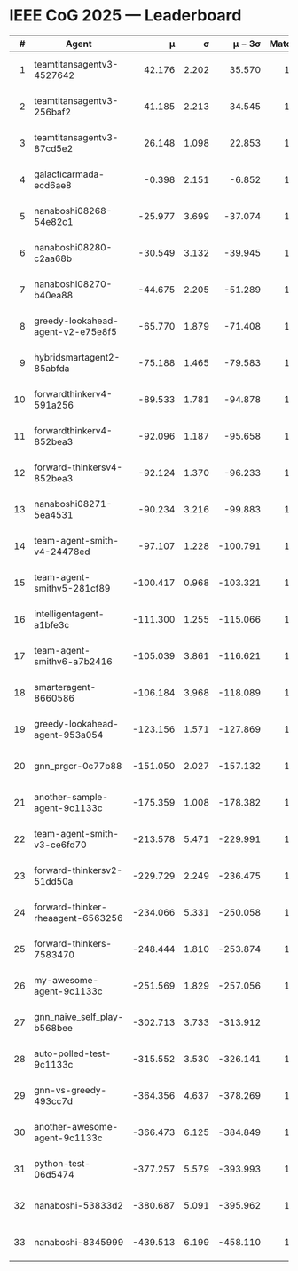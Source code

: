 # IEEE CoG 2025 — Leaderboard

| # | Agent | μ | σ | μ − 3σ | Matches | Updated |
|---:|---|---:|---:|---:|---:|---|
| 1 | teamtitansagentv3-4527642 | 42.176 | 2.202 | 35.570 | 1300 | 2025-09-01 07:00 |
| 2 | teamtitansagentv3-256baf2 | 41.185 | 2.213 | 34.545 | 1698 | 2025-09-01 07:00 |
| 3 | teamtitansagentv3-87cd5e2 | 26.148 | 1.098 | 22.853 | 1538 | 2025-09-01 07:00 |
| 4 | galacticarmada-ecd6ae8 | -0.398 | 2.151 | -6.852 | 1420 | 2025-09-01 07:00 |
| 5 | nanaboshi08268-54e82c1 | -25.977 | 3.699 | -37.074 | 1680 | 2025-09-01 07:00 |
| 6 | nanaboshi08280-c2aa68b | -30.549 | 3.132 | -39.945 | 1540 | 2025-09-01 07:00 |
| 7 | nanaboshi08270-b40ea88 | -44.675 | 2.205 | -51.289 | 1420 | 2025-09-01 07:00 |
| 8 | greedy-lookahead-agent-v2-e75e8f5 | -65.770 | 1.879 | -71.408 | 1750 | 2025-09-01 07:00 |
| 9 | hybridsmartagent2-85abfda | -75.188 | 1.465 | -79.583 | 1216 | 2025-09-01 07:00 |
| 10 | forwardthinkerv4-591a256 | -89.533 | 1.781 | -94.878 | 1240 | 2025-09-01 07:00 |
| 11 | forwardthinkerv4-852bea3 | -92.096 | 1.187 | -95.658 | 1355 | 2025-09-01 07:00 |
| 12 | forward-thinkersv4-852bea3 | -92.124 | 1.370 | -96.233 | 1023 | 2025-09-01 07:00 |
| 13 | nanaboshi08271-5ea4531 | -90.234 | 3.216 | -99.883 | 1320 | 2025-09-01 07:00 |
| 14 | team-agent-smith-v4-24478ed | -97.107 | 1.228 | -100.791 | 1240 | 2025-09-01 07:00 |
| 15 | team-agent-smithv5-281cf89 | -100.417 | 0.968 | -103.321 | 1440 | 2025-09-01 07:00 |
| 16 | intelligentagent-a1bfe3c | -111.300 | 1.255 | -115.066 | 1249 | 2025-09-01 07:00 |
| 17 | team-agent-smithv6-a7b2416 | -105.039 | 3.861 | -116.621 | 1540 | 2025-09-01 07:00 |
| 18 | smarteragent-8660586 | -106.184 | 3.968 | -118.089 | 1169 | 2025-09-01 07:00 |
| 19 | greedy-lookahead-agent-953a054 | -123.156 | 1.571 | -127.869 | 1670 | 2025-09-01 07:00 |
| 20 | gnn_prgcr-0c77b88 | -151.050 | 2.027 | -157.132 | 1340 | 2025-09-01 07:00 |
| 21 | another-sample-agent-9c1133c | -175.359 | 1.008 | -178.382 | 1780 | 2025-09-01 07:00 |
| 22 | team-agent-smith-v3-ce6fd70 | -213.578 | 5.471 | -229.991 | 1300 | 2025-09-01 07:00 |
| 23 | forward-thinkersv2-51dd50a | -229.729 | 2.249 | -236.475 | 1360 | 2025-09-01 07:00 |
| 24 | forward-thinker-rheaagent-6563256 | -234.066 | 5.331 | -250.058 | 1620 | 2025-09-01 07:00 |
| 25 | forward-thinkers-7583470 | -248.444 | 1.810 | -253.874 | 1500 | 2025-09-01 07:00 |
| 26 | my-awesome-agent-9c1133c | -251.569 | 1.829 | -257.056 | 1380 | 2025-09-01 07:00 |
| 27 | gnn_naive_self_play-b568bee | -302.713 | 3.733 | -313.912 | 660 | 2025-09-01 07:00 |
| 28 | auto-polled-test-9c1133c | -315.552 | 3.530 | -326.141 | 1740 | 2025-09-01 07:00 |
| 29 | gnn-vs-greedy-493cc7d | -364.356 | 4.637 | -378.269 | 1680 | 2025-09-01 07:00 |
| 30 | another-awesome-agent-9c1133c | -366.473 | 6.125 | -384.849 | 1640 | 2025-09-01 07:00 |
| 31 | python-test-06d5474 | -377.257 | 5.579 | -393.993 | 1280 | 2025-09-01 07:00 |
| 32 | nanaboshi-53833d2 | -380.687 | 5.091 | -395.962 | 1460 | 2025-09-01 07:00 |
| 33 | nanaboshi-8345999 | -439.513 | 6.199 | -458.110 | 1340 | 2025-09-01 07:00 |
